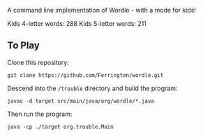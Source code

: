 A command line implementation of Wordle - with a mode for kids!

Kids 4-letter words: 288
Kids 5-letter words: 211

## To Play

Clone this repository:

`git clone https://github.com/Ferrington/wordle.git`

Descend into the `/trouble` directory and build the program:

`javac -d target src/main/java/org/wordle/*.java`

Then run the program:

`java -cp ./target org.trouble.Main`

